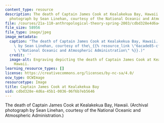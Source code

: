 ```yaml
---
content_type: resource
description: The death of Captain James Cook at Kealakekua Bay, Hawaii. (Archival
  photograph by Sean Linehan, courtesy of the National Oceanic and Atmospheric Administration.)
file: /courses/21a-110-anthropological-theory-spring-2003/cdbd328e4d6a45b1003606f6b7eb5646_21a-110s03.jpg
file_size: 58956
file_type: image/jpeg
image_metadata:
  caption: "The death of Captain James Cook at Kealakekua Bay, Hawaii. (Archival photograph\
    \ by Sean Linehan, courtesy of the\_{{% resource_link \"6acade85-cff0-4937-8fa4-b48fc977a6a9\"\
    \ \"National Oceanic and Atmospheric Administration\" %}}.)"
  credit: ''
  image-alt: Engraving depicting the death of Captain James Cook at Kealakekua Bay,
    Hawaii.
learning_resource_types: []
license: https://creativecommons.org/licenses/by-nc-sa/4.0/
ocw_type: OCWImage
resourcetype: Image
title: Captain James Cook at Kealakekua Bay
uid: cdbd328e-4d6a-45b1-0036-06f6b7eb5646
---
```

The death of Captain James Cook at Kealakekua Bay, Hawaii. (Archival photograph by Sean Linehan, courtesy of the National Oceanic and Atmospheric Administration.)